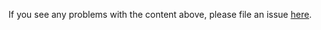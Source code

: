 If you see any problems with the content above, please file an issue [here](https://github.com/SwiftUIX/SwiftUIX/issues).